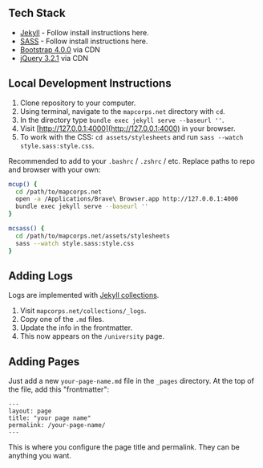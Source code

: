 ## Tech Stack

- [Jekyll](https://jekyllrb.com/docs/installation/) - Follow install instructions here.
- [SASS](https://sass-lang.com/install) - Follow install instructions here.
- [Bootstrap 4.0.0](https://getbootstrap.com/docs/4.0/getting-started/introduction/) via CDN
- [jQuery 3.2.1](https://jquery.com/) via CDN

## Local Development Instructions

1. Clone repository to your computer.
2. Using terminal, navigate to the `mapcorps.net` directory with `cd`.
3. In the directory type `bundle exec jekyll serve --baseurl ''`.
4. Visit [http://127.0.0.1:4000](http://127.0.0.1:4000) in your browser.
5. To work with the CSS: `cd assets/stylesheets` and run `sass --watch style.sass:style.css`.

Recommended to add to your `.bashrc` / `.zshrc` / etc. Replace paths to repo and browser with your own:

```bash
mcup() {
  cd /path/to/mapcorps.net
  open -a /Applications/Brave\ Browser.app http://127.0.0.1:4000
  bundle exec jekyll serve --baseurl ''
}

mcsass() {
  cd /path/to/mapcorps.net/assets/stylesheets
  sass --watch style.sass:style.css
}
```

## Adding Logs

Logs are implemented with [Jekyll collections](https://jekyllrb.com/docs/collections/).

1. Visit `mapcorps.net/collections/_logs`.
2. Copy one of the `.md` files.
3. Update the info in the frontmatter.
4. This now appears on the `/university` page.

## Adding Pages

Just add a new `your-page-name.md` file in the `_pages` directory. At the top of the file, add this "frontmatter":

```
---
layout: page
title: "your page name"
permalink: /your-page-name/
---
```

This is where you configure the page title and permalink. They can be anything you want.